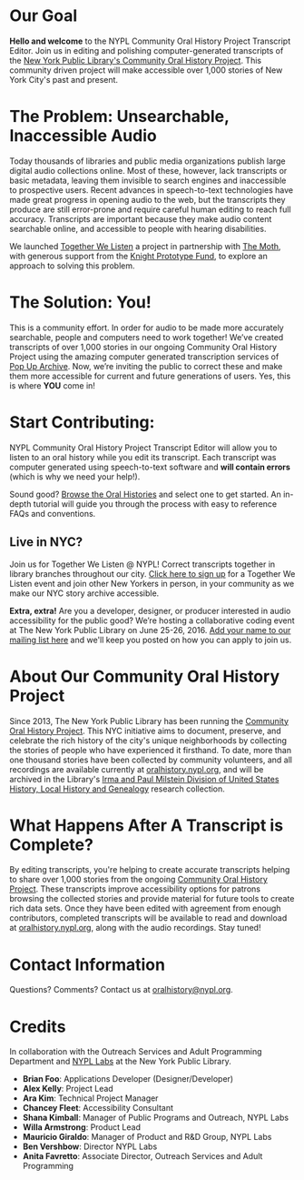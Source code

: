 # Our Goal  
**Hello and welcome** to the NYPL Community Oral History Project Transcript Editor. Join us in editing and polishing computer-generated transcripts of the [New York Public Library's Community Oral History Project](oralhistory.nypl.org). This community driven project will make accessible over 1,000 stories of New York City's past and present.

# The Problem: Unsearchable, Inaccessible Audio

Today thousands of libraries and public media organizations publish large digital audio collections online. Most of these, however, lack transcripts or basic metadata, leaving them invisible to search engines and inaccessible to prospective users. Recent advances in speech-to-text technologies have made great progress in opening audio to the web, but the transcripts they produce are still error-prone and require careful human editing to reach full accuracy. Transcripts are important because they make audio content searchable online, and accessible to people with hearing disabilities.

 We launched [Together We Listen](http://togetherwelisten.nypl.org/) a project in partnership with [The Moth](http://themoth.org/), with generous support from the [Knight Prototype Fund](http://www.knightfoundation.org/grants/201551666/), to explore an approach to solving this problem.


# The Solution: You!

This is a community effort. In order for audio to be made more accurately searchable, people and computers need to work together! We’ve created transcripts of over 1,000 stories in our ongoing Community Oral History Project using the amazing computer generated transcription services of [Pop Up Archive](https://popuparchive.com/). Now, we’re inviting the public to correct these and make them more accessible for current and future generations of users. Yes, this is where **YOU** come in!

# Start Contributing:

NYPL Community Oral History Project Transcript Editor will allow you to listen to an oral history while you edit its transcript. Each transcript was computer generated using speech-to-text software and **will contain errors** (which is why we need your help!).

Sound good? [Browse the Oral Histories](http://twl-nypl.herokuapp.com/) and select one to get started. An in-depth tutorial will guide you through the process with easy to reference FAQs and conventions.

## Live in NYC?
Join us for Together We Listen @ NYPL! Correct transcripts together in library branches throughout our city. [Click here to sign up](http://www.nypl.org/events/calendar?keyword=&location=&type=&topic=&audience=&series=342176&date_op=GREATER_EQUAL&date1=03%2F21%2F2016) for a Together We Listen event and join other New Yorkers in person, in your community as we make our NYC story archive accessible.

**Extra, extra!** Are you a developer, designer, or producer interested in audio accessibility for the public good? We’re hosting a collaborative coding event at The New York Public Library on June 25-26, 2016. [Add your name to our mailing list here](https://docs.google.com/a/nypl.org/forms/d/1QQVnyA-g54n11wsMX3Q4c-lvxiF4j2D6g2UtR40dW8w/viewform) and we'll keep you posted on how you can apply to join us.

# About Our Community Oral History Project
Since 2013, The New York Public Library has been running the [Community Oral History Project](http://oralhistory.nypl.org). This NYC initiative aims to document, preserve, and celebrate the rich history of the city's unique neighborhoods by collecting the stories of people who have experienced it firsthand. To date, more than one thousand stories have been collected by community volunteers, and all recordings are available currently at [oralhistory.nypl.org](oralhistory.nypl.org), and will be archived in the Library's [Irma and Paul Milstein Division of United States History, Local History and Genealogy](http://www.nypl.org/locations/divisions/milstein) research collection.

# What Happens After A Transcript is Complete?
By editing transcripts, you're helping to create accurate transcripts helping to share over 1,000 stories from the ongoing [Community Oral History Project](http://oralhistory.nypl.org/). These transcripts improve accessibility options for patrons browsing the collected stories and provide material for future tools to create rich data sets. Once they have been edited with agreement from enough contributors, completed transcripts will be available to read and download at [oralhistory.nypl.org](http://oralhistory.nypl.org/), along with the audio recordings. Stay tuned!

# Contact Information

Questions? Comments? Contact us at <a href="mailto:oralhistory@nypl.org?Subject=Transcript%20Tool" target="_top">oralhistory@nypl.org</a>.

# Credits
In collaboration with the Outreach Services and Adult Programming Department and [NYPL Labs](http://www.nypl.org/collections/labs) at the New York Public Library.

* **Brian Foo**: Applications Developer (Designer/Developer)  
* **Alex Kelly**: Project Lead  
* **Ara Kim**: Technical Project Manager  
* **Chancey Fleet**: Accessibility Consultant  
* **Shana Kimball**: Manager of Public Programs and Outreach, NYPL Labs  
* **Willa Armstrong**: Product Lead  
* **Mauricio Giraldo**: Manager of Product and R&D Group, NYPL Labs  
* **Ben Vershbow**: Director NYPL Labs  
* **Anita Favretto**: Associate Director, Outreach Services and Adult Programming
